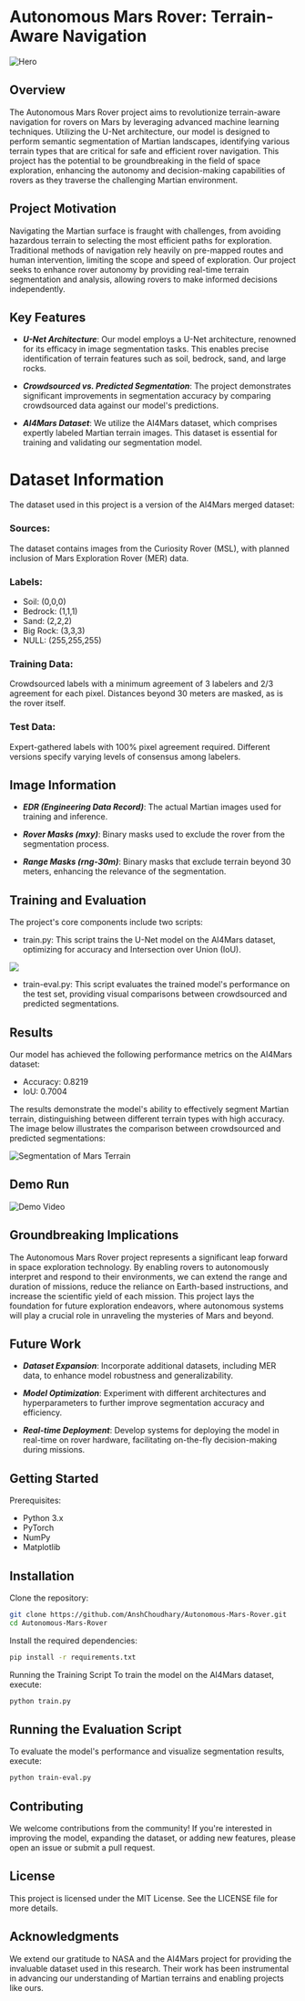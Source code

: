 # Autonomous Mars Rover: Terrain-Aware Navigation
![Hero](https://github.com/AnshChoudhary/Autonomous-Mars-Rover/blob/main/Mars-Rover-Hero.jpg)
## Overview
The Autonomous Mars Rover project aims to revolutionize terrain-aware navigation for rovers on Mars by leveraging advanced machine learning techniques. Utilizing the U-Net architecture, our model is designed to perform semantic segmentation of Martian landscapes, identifying various terrain types that are critical for safe and efficient rover navigation. This project has the potential to be groundbreaking in the field of space exploration, enhancing the autonomy and decision-making capabilities of rovers as they traverse the challenging Martian environment.

## Project Motivation
Navigating the Martian surface is fraught with challenges, from avoiding hazardous terrain to selecting the most efficient paths for exploration. Traditional methods of navigation rely heavily on pre-mapped routes and human intervention, limiting the scope and speed of exploration. Our project seeks to enhance rover autonomy by providing real-time terrain segmentation and analysis, allowing rovers to make informed decisions independently.

## Key Features
- ***U-Net Architecture***: Our model employs a U-Net architecture, renowned for its efficacy in image segmentation tasks. This enables precise identification of terrain features such as soil, bedrock, sand, and large rocks.

- ***Crowdsourced vs. Predicted Segmentation***: The project demonstrates significant improvements in segmentation accuracy by comparing crowdsourced data against our model's predictions.

- ***AI4Mars Dataset***: We utilize the AI4Mars dataset, which comprises expertly labeled Martian terrain images. This dataset is essential for training and validating our segmentation model.

# Dataset Information
The dataset used in this project is a version of the AI4Mars merged dataset:

### Sources: 
The dataset contains images from the Curiosity Rover (MSL), with planned inclusion of Mars Exploration Rover (MER) data.

### Labels:

- Soil: (0,0,0)
- Bedrock: (1,1,1)
- Sand: (2,2,2)
- Big Rock: (3,3,3)
- NULL: (255,255,255)

### Training Data: 
Crowdsourced labels with a minimum agreement of 3 labelers and 2/3 agreement for each pixel. Distances beyond 30 meters are masked, as is the rover itself.

### Test Data: 
Expert-gathered labels with 100% pixel agreement required. Different versions specify varying levels of consensus among labelers.

## Image Information
- ***EDR (Engineering Data Record)***: The actual Martian images used for training and inference.

- ***Rover Masks (mxy)***: Binary masks used to exclude the rover from the segmentation process.

- ***Range Masks (rng-30m)***: Binary masks that exclude terrain beyond 30 meters, enhancing the relevance of the segmentation.

## Training and Evaluation
The project's core components include two scripts:

- train.py: This script trains the U-Net model on the AI4Mars dataset, optimizing for accuracy and Intersection over Union (IoU).

![](https://github.com/AnshChoudhary/Autonomous-Mars-Rover/blob/main/static/iou_acc.png)

- train-eval.py: This script evaluates the trained model's performance on the test set, providing visual comparisons between crowdsourced and predicted segmentations.

## Results
Our model has achieved the following performance metrics on the AI4Mars dataset:

- Accuracy: 0.8219
- IoU: 0.7004

The results demonstrate the model's ability to effectively segment Martian terrain, distinguishing between different terrain types with high accuracy. The image below illustrates the comparison between crowdsourced and predicted segmentations:

![Segmentation of Mars Terrain](https://github.com/AnshChoudhary/Autonomous-Mars-Rover/blob/main/static/segmentation.png)

## Demo Run
![Demo Video](https://github.com/AnshChoudhary/Autonomous-Mars-Rover/blob/main/mars_output_trim.gif)

## Groundbreaking Implications
The Autonomous Mars Rover project represents a significant leap forward in space exploration technology. By enabling rovers to autonomously interpret and respond to their environments, we can extend the range and duration of missions, reduce the reliance on Earth-based instructions, and increase the scientific yield of each mission. This project lays the foundation for future exploration endeavors, where autonomous systems will play a crucial role in unraveling the mysteries of Mars and beyond.

## Future Work
- ***Dataset Expansion***: Incorporate additional datasets, including MER data, to enhance model robustness and generalizability.

- ***Model Optimization***: Experiment with different architectures and hyperparameters to further improve segmentation accuracy and efficiency.

- ***Real-time Deployment***: Develop systems for deploying the model in real-time on rover hardware, facilitating on-the-fly decision-making during missions.

## Getting Started

Prerequisites: 
- Python 3.x
- PyTorch
- NumPy
- Matplotlib

## Installation
Clone the repository:

```bash
git clone https://github.com/AnshChoudhary/Autonomous-Mars-Rover.git
cd Autonomous-Mars-Rover
```

Install the required dependencies:

```bash
pip install -r requirements.txt
```

Running the Training Script
To train the model on the AI4Mars dataset, execute:

```bash
python train.py
```

## Running the Evaluation Script
To evaluate the model's performance and visualize segmentation results, execute:

```bash
python train-eval.py
```

## Contributing
We welcome contributions from the community! If you're interested in improving the model, expanding the dataset, or adding new features, please open an issue or submit a pull request.

## License
This project is licensed under the MIT License. See the LICENSE file for more details.

## Acknowledgments
We extend our gratitude to NASA and the AI4Mars project for providing the invaluable dataset used in this research. Their work has been instrumental in advancing our understanding of Martian terrains and enabling projects like ours.
